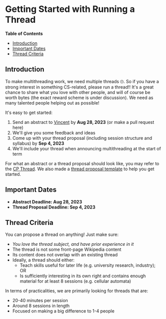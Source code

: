 # Getting Started with Running a Thread

**Table of Contents**
* [Introduction](#introduction)
* [Important Dates](#important-dates)
* [Thread Criteria](#thread-criteria)

## Introduction

To make multithreading work, we need multiple threads 🙄. So if you have a strong interest in something CS-related, please run a thread!! It's a great chance to share what you love with other people, and will of course be worth bytes (the exact reward scheme is under discussion). We need as many talented people helping out as possible!

It's easy to get started:
1. Send an abstract to [Vincent](mailto:19songy@harrowschool.org.uk) by **Aug 28, 2023** (or make a pull request here)
2. We'll give you some feedback and ideas
3. Come up with your thread proposal (including session structure and syllabus) by **Sep 4, 2023**
4. We'll include your thread when announcing multithreading at the start of term

For what an abstract or a thread proposal should look like, you may refer to the [CP Thread](cp/README.md). We also made a [thread proposal template](thread-proposal-template.md) to help you get started.

## Important Dates

- **Abstract Deadline: Aug 28, 2023**
- **Thread Proposal Deadline: Sep 4, 2023**

## Thread Criteria

You can propose a thread on anything! Just make sure:

- *You love the thread subject, and have prior experience in it*
- The thread is not some front-page Wikipedia content
- Its content does not overlap with an existing thread
- Ideally, a thread should either:
    - Teach skills useful for later life (e.g. university research, industry); OR
    - Is sufficiently interesting in its own right and contains enough material for at least 8 sessions (e.g. cellular automata)

In terms of practicalities, we are primarily looking for threads that are:

- 20-40 minutes per session
- Around 8 sessions in length
- Focused on making a big difference to 1-4 people
